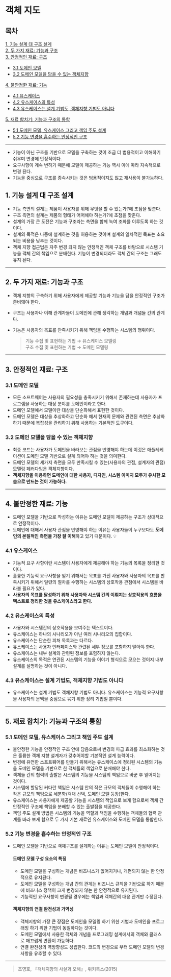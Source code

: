 # 객체 지도
## 목차
[1. 기능 설계 대 구조 설계](#1-기능-설계-대-구조-설계)  
[2. 두 가지 재료: 기능과 구조](#2-두-가지-재료-기능과-구조)  
[3. 안정적인 재료: 구조](#3-안정적인-재료-구조)   
* [3.1 도메인 모델](#31-도메인-모델)
* [3.2 도메인 모델을 담을 수 있는 객체지향](#32-도메인-모델을-담을-수-있는-객체지향)

[4. 불안정한 재료: 기능](#4-불안정한-재료-기능) 
* [4.1 유스케이스](#41-유스케이스)
* [4.2 유스케이스의 특성](#42-유스케이스의-특성)
* [4.3 유스케이스는 설계 기법도, 객체지향 기법도 아니다](#43-유스케이스는-설계-기법도-객체지향-기법도-아니다)

[5. 재료 합치기: 기능과 구조의 통합](#5-재료-합치기-기능과-구조의-통합)

* [5.1 도메인 모델, 유스케이스 그리고 책임 주도 설계](#51-도메인-모델-유스케이스-그리고-책임-주도-설계)
* [5.2 기능 변경을 흡수하는 안정적인 구조](#52-기능-변경을-흡수하는-안정적인-구조) 
*** 
- 기능이 아닌 구조를 기반으로 모델을 구축하는 것이 조금 더 범용적이고 이해하기 쉬우며 변경에 안정적이다. 
- 요구사항이 계속 변하기 때문에 모델이 제공하는 기능 역시 이에 따라 지속적으로 변경 된다. 
- 기능을 중심으로 구조를 종속시키는 것은 범용적이지도 않고 재사용이 불가능하다.
## 1. 기능 설계 대 구조 설계  
- 기능 측면의 설계는 제품이 사용자를 위해 무엇을 할 수 있는가?에 초점을 맞춘다.
- 구조 측면의 설계는 제품의 형태가 어떠해야 하는가?에 초점을 맞춘다.
- 설계의 가장 큰 도전은 기능과 구조라는 측면을 함께 녹여 조화를 이루도록 하는 것이다. 
- 설계의 목적은 나중에 설계하는 것을 허용하는 것이며 설계의 일차적인 목표는 소요되는 비용을 낮추는 것이다.   
- 객체 지향 접근법은 자주 변경 되지 않는 안정적인 객체 구조를 바탕으로 시스템 기능을 객체 간의 책임으로 분배한다. 기능이 변경되더라도 객체 간의 구조는 그래도 유지 된다. 
***

## 2. 두 가지 재료: 기능과 구조  
- 객체 지향의 구축하기 위해 사용자에게 제공할 기능과 기능을 담을 안정적인 구조가 준비돼야 한다. 
- 구조는 사용자나 이해 관계자들이 도메인에 관해 생각하는 개념과 개념들 간의 관계다.
- 기능은 사용자의 목표를 만족시키기 위해 책임을 수행하는 시스템의 행위이다.

    > 기능 수집 및 표현하는 기법 → 유스케이스 모델링   
    > 구조 수집 및 표현하는 기법 → 도메인 모델링

***
## 3. 안정적인 재료: 구조 
### 3.1 도메인 모델
- 모든 소프트웨어는 사용자의 필요성을 충족시키기 위해서 존재하는데 사용자가 프로그램을 사용하는 대상 분야를 도메인이라고 한다.
- 도메인 모델에서 모델이란 대상을 단순화해서 표현한 것이다. 
- 도메인 모델은 대상을 추상화하고 단순화 해서 현재의 문제와 관련된 측면은 추상화 하기 때문에 복잡성을 관리하기 위해 사용하는 기본적인 도구이다.

### 3.2 도메인 모델을 담을 수 있는 객체지향
- 최종 코드는 사용자가 도메인을 바라보는 관점을 반영해야 하는데 이것은 애플레케이션이 도메인 모델 기반으로 설계 되어야 하는 것을 의미한다.
- 도메인 모델의 세가지 측면을 모두 만족시킬 수 있는(사용자의 관점, 설계자의 관점) 모델링 페러다임은 객체지향이다.
- **객체지향을 이용하면 도메인에 대한 사용자, 디자인, 시스템 이미지 모두가 유사한 모습으로 만드는 것이 가능하다.**


***

## 4. 불안정한 재료: 기능 
- 도메인 모델을 기반으로 작성하는 이유는 도메인 모델이 제공하는 구조가 상대적으로 안정적이다.
- 도메인에 대해서 사용자 관점을 반영해야 하는 이유는 사용자들이 누구보다도 **도메인의 본질적인 측면을 가장 잘 이해**하고 있기 때문이다.
💡
### 4.1 유스케이스
- 기능적 요구 사항이란 시스템이 사용자에게 제공해야 하는 기능의 목록을 정리한 것이다.
- 훌륭한 기능적 요구사항을 얻기 위해서는 목표를 가진 사용자와 사용자의 목표를 만족시키기 위해서 일련의 절차를 수행하는 시스템의 상호작용 관점에서 시스템을 바라볼 필요가 있다.
- **사용자의 목표를 달성하기 위해 사용자와 시스템 간의 이뤄지는 상호작용의 흐름을 텍스트로 정리한 것을 유스케이스라고 한다.**

### 4.2 유스케이스의 특성
- 사용자와 시스템간의 상호작용을 보여주는 텍스트이다.
- 유스케이스는 하나의 시나리오가 아닌 여러 시나리오의 집합이다.
- 유스케이스는 단순한 피처 목록과는 다르다.
- 유스케이스는 사용자 인터페이스와 관련된 세부 정보를 포함하지 말아야 한다.
- 유스케이스는 내부 설계와 관련된 정보를 포험하지 않는다. 
- 유스케이스의 목적은 연관된 시스템의 기능을 이야기 형식으로 모으는 것이지 내부 설계를 설명하는 것이 아니다.

### 4.3 유스케이스는 설계 기법도, 객체지향 기법도 아니다
- 유스케이스는 설계 기법도 객체지향 기법도 아니다. 유스케이스는 기능적 요구사항을 사용자의 문맥을 중심으로 묶기 위한 정리 기법일 뿐이다.
***

## 5. 재료 합치기: 기능과 구조의 통합
### 5.1 도메인 모델, 유스케이스 그리고 책임 주도 설계 

- 불안정한 기능을 안정적인 구조 안에 담음으로써 변경의 파급 효과를 최소화하는 것은 훌륭한 객체 지향 설계자가 갖추어야할 기본적인 설계 능력이다.
- 변경에 유연한 소프트웨어를 만들기 위해서는 유스케이스에 정리된 시스템의 기능을 도메인 모델을 기반으로 한 객체들의 책임으로 분배해야 한다.
- 객체들 간의 협력의 출발은 시스템의 기능을 시스템의 책임으로 바꾼 후 얻어지는 것이다.
- 시스템에 할당된 커다란 책임은 시스템 안의 작은 규모의 객체들이 수행해야 하는 작은 규모의 책임으로 세분화(객채 선택, 도메인 모델 등장)한다.
- 유스케이스는 사용자에게 제공할 기능을 시스템의 책임으로 보게 함으로써 객체 간 안정적인 구조에 책임을 분배할 수 있는 출발점을 제공한다.
- 책임 주도 설계 방법은 시스템의 기능을 역할과 책임을 수행하는 객체들의 협력 관계를 바라 보게 함으로 두 가지 기본 재료인 유스케이스와 도메인 모델을 통합한다.

### 5.2 기능 변경을 흡수하는 안정적인 구조 
 - 도메인 모델을 기반으로 객체구조를 설계하는 이유는 도메인 모델이 안정적이다.
    #### 도메인 모델 구성 요소의 특징 
    - 도메인 모델을 구성하는 개념은 비즈니스가 없어지거나, 개편되지 않는 한 안정적으로 유지된다.
    - 도메인 모델을 구성하는 개념 간의 관계는 비즈니스 규칙을 기반으로 하기 때문에 비즈니스 정책이 크게 변경되지 않는 한 안정적으로 유지된다.
    - 기능적인 요구사항이 변경될 경우에는 책임과 객체간의 대응 관계만 수정된다.
    #### 객체지향의 연결 완전성과 가역성
    - 객체지향의 가장 큰 장점은 도메인을 모델링 하기 위한 기법과 도메인을 프로그래밍 하기 위한 기법이 동일하다는 것이다.
    - 도메인 모델에서 사용한 객체와 개념을 프로그래밍 설계에서의 객체와 클래스로 매끄럽게 변환이 가능하다.
    - 연결 완전성의 역방향성도 성립한다. 코드의 변경으로 부터 도메인 모델의 변경 사항을 유추할 수 있다.
***
> 조영호, 『객체지향의 사실과 오해』, 위키북스(2015)  
